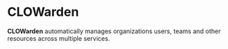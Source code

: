 # CLOWarden

**CLOWarden** automatically manages organizations users, teams and other resources across multiple services.
